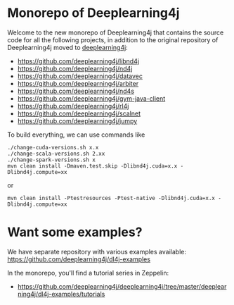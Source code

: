 # Monorepo of Deeplearning4j

Welcome to the new monorepo of Deeplearning4j that contains the source code for all the following projects, in addition to the original repository of Deeplearning4j moved to [deeplearning4j](deeplearning4j):

 * https://github.com/deeplearning4j/libnd4j
 * https://github.com/deeplearning4j/nd4j
 * https://github.com/deeplearning4j/datavec
 * https://github.com/deeplearning4j/arbiter
 * https://github.com/deeplearning4j/nd4s
 * https://github.com/deeplearning4j/gym-java-client
 * https://github.com/deeplearning4j/rl4j
 * https://github.com/deeplearning4j/scalnet
 * https://github.com/deeplearning4j/jumpy

To build everything, we can use commands like
```
./change-cuda-versions.sh x.x
./change-scala-versions.sh 2.xx
./change-spark-versions.sh x
mvn clean install -Dmaven.test.skip -Dlibnd4j.cuda=x.x -Dlibnd4j.compute=xx
```
or
```
mvn clean install -Ptestresources -Ptest-native -Dlibnd4j.cuda=x.x -Dlibnd4j.compute=xx
```

# Want some examples?
We have separate repository with various examples available: https://github.com/deeplearning4j/dl4j-examples

In the monorepo, you'll find a tutorial series in Zeppelin:

 * https://github.com/deeplearning4j/deeplearning4j/tree/master/deeplearning4j/dl4j-examples/tutorials
